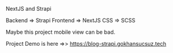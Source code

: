 NextJS and Strapi

Backend => Strapi
Frontend => NextJS
CSS => SCSS

Maybe this project mobile view can be bad.

Project Demo is here =>> https://blog-strapi.gokhansucsuz.tech
